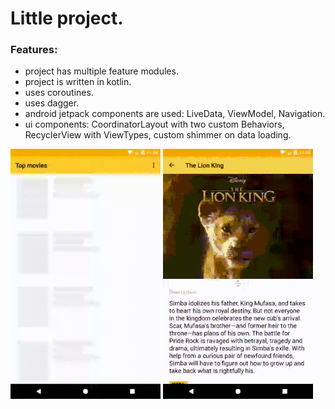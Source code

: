 # Little project.

### Features:

* project has multiple feature modules.
* project is written in kotlin.
* uses coroutines.
* uses dagger.
* android jetpack components are used: LiveData, ViewModel, Navigation.
* ui components: CoordinatorLayout with two custom Behaviors, RecyclerView with ViewTypes, custom shimmer on data loading.

![](https://github.com/pavlov-o-a/MovieDB/blob/master/media_for_md/shimmer.gif)
![](https://github.com/pavlov-o-a/MovieDB/blob/master/media_for_md/movie_card.gif)

